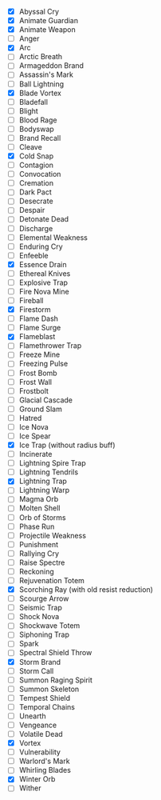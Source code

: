- [x] Abyssal Cry
- [x] Animate Guardian
- [x] Animate Weapon
- [ ] Anger
- [x] Arc
- [ ] Arctic Breath
- [ ] Armageddon Brand
- [ ] Assassin's Mark
- [ ] Ball Lightning
- [x] Blade Vortex
- [ ] Bladefall
- [ ] Blight
- [ ] Blood Rage
- [ ] Bodyswap
- [ ] Brand Recall
- [ ] Cleave
- [x] Cold Snap
- [ ] Contagion
- [ ] Convocation
- [ ] Cremation
- [ ] Dark Pact
- [ ] Desecrate
- [ ] Despair
- [ ] Detonate Dead
- [ ] Discharge
- [ ] Elemental Weakness
- [ ] Enduring Cry
- [ ] Enfeeble
- [x] Essence Drain
- [ ] Ethereal Knives
- [ ] Explosive Trap
- [ ] Fire Nova Mine
- [ ] Fireball
- [x] Firestorm
- [ ] Flame Dash
- [ ] Flame Surge
- [x] Flameblast
- [ ] Flamethrower Trap
- [ ] Freeze Mine
- [ ] Freezing Pulse
- [ ] Frost Bomb
- [ ] Frost Wall
- [ ] Frostbolt
- [ ] Glacial Cascade
- [ ] Ground Slam
- [ ] Hatred
- [ ] Ice Nova
- [ ] Ice Spear
- [x] Ice Trap (without radius buff)
- [ ] Incinerate
- [ ] Lightning Spire Trap
- [ ] Lightning Tendrils
- [x] Lightning Trap
- [ ] Lightning Warp
- [ ] Magma Orb
- [ ] Molten Shell
- [ ] Orb of Storms
- [ ] Phase Run
- [ ] Projectile Weakness
- [ ] Punishment
- [ ] Rallying Cry
- [ ] Raise Spectre
- [ ] Reckoning
- [ ] Rejuvenation Totem
- [x] Scorching Ray (with old resist reduction)
- [ ] Scourge Arrow
- [ ] Seismic Trap
- [ ] Shock Nova
- [ ] Shockwave Totem
- [ ] Siphoning Trap
- [ ] Spark
- [ ] Spectral Shield Throw
- [x] Storm Brand
- [ ] Storm Call
- [ ] Summon Raging Spirit
- [ ] Summon Skeleton
- [ ] Tempest Shield
- [ ] Temporal Chains
- [ ] Unearth
- [ ] Vengeance
- [ ] Volatile Dead
- [x] Vortex
- [ ] Vulnerability
- [ ] Warlord's Mark
- [ ] Whirling Blades
- [x] Winter Orb
- [ ] Wither